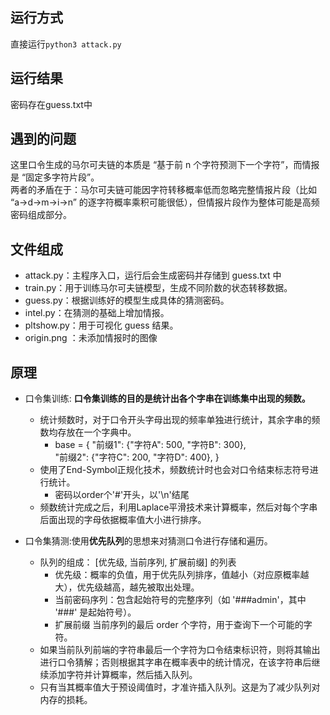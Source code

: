 ## 运行方式
直接运行` python3 attack.py `

## 运行结果
密码存在guess.txt中

## 遇到的问题
这里口令生成的马尔可夫链的本质是 “基于前 n 个字符预测下一个字符”，而情报是 “固定多字符片段”。\
两者的矛盾在于：马尔可夫链可能因字符转移概率低而忽略完整情报片段（比如 “a→d→m→i→n” 的逐字符概率乘积可能很低），但情报片段作为整体可能是高频密码组成部分。

## 文件组成
- attack.py：主程序入口，运行后会生成密码并存储到 guess.txt 中
- train.py：用于训练马尔可夫链模型，生成不同阶数的状态转移数据。
- guess.py：根据训练好的模型生成具体的猜测密码。
- intel.py：在猜测的基础上增加情报。
- pltshow.py：用于可视化 guess 结果。
- origin.png ：未添加情报时的图像

## 原理
- 口令集训练: **口令集训练的目的是统计出各个字串在训练集中出现的频数。**
    - 统计频数时，对于口令开头字母出现的频率单独进行统计，其余字串的频数均存放在一个字典中。
        - base = {
    "前缀1": {"字符A": 500, "字符B": 300},\
    "前缀2": {"字符C": 200, "字符D": 400},
}
    - 使用了End-Symbol正规化技术，频数统计时也会对口令结束标志符号进行统计。
        - 密码以order个'#'开头，以'\n'结尾
    - 频数统计完成之后，利用Laplace平滑技术来计算概率，然后对每个字串后面出现的字母依据概率值大小进行排序。
    
- 口令集猜测:使用**优先队列**的思想来对猜测口令进行存储和遍历。
    - 队列的组成： [优先级, 当前序列, 扩展前缀] 的列表
        - 优先级：概率的负值，用于优先队列排序，值越小（对应原概率越大），优先级越高，越先被取出处理。
        - 当前密码序列：包含起始符号的完整序列（如 '###admin'，其中 '###' 是起始符号）。
        - 扩展前缀	当前序列的最后 order 个字符，用于查询下一个可能的字符。
    - 如果当前队列前端的字符串最后一个字符为口令结束标识符，则将其输出进行口令猜解；否则根据其字串在概率表中的统计情况，在该字符串后继续添加字符并计算概率，然后插入队列。
    - 只有当其概率值大于预设阈值时，才准许插入队列。这是为了减少队列对内存的损耗。